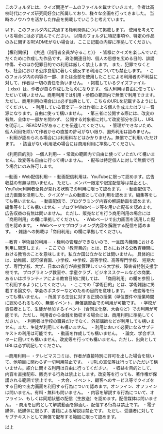 このフォルダには、クイズ関連ゲームのファイルを載せていきます。
作者は高校時代にクイズ研究同好会に所属しており、様々な企画を行ってきました。
当時のノウハウを活かした作品を掲載していこうと考えています。

以下、このフォルダ内に共通する権利関係について掲載します。
使用を考えている場合には必ず読んでください。
以降のフォルダに特記事項や、特定の作品のみに関するREADMEがない場合は、ここに記載の内容に準拠してください。

【権利関係】
《共通（利用者全員が守ること）》
  ・皆様にクイズを楽しんでいただくために作成した作品です。
    政治関連目的、個人の思想を広める目的、誹謗中傷、そのほか犯罪目的での利用は厳しく禁止します。
    また、犯罪でなくとも、社会における公序良俗に著しく違反する利用についても禁止します。
  ・このフォルダ内の内容の一部、または全部を使用したことによる利用者の不利益に対して、作者は一切の責任を負いません。
  ・掲載しているクイズファイル（.xlsx）は、作者が自ら作成したものになります。
    個人利用は自由に使っていただいて構いません。商用利用では引用・参照の範囲内で無償で利用できます。
    ただし、商用利用の場合には必ず出典として、こちらのURLを記載するようにしてください。
  ・利用している音楽データは作者による個人作成またはフリー音源になります。自由に使って構いません。
  ・第三者に公開する際には、改変の有無、全体か一部かを問わず、
    公開する対象者に対して改変部分を示し、URLを明示し、READMEがあることを伝達してください。
  ・管理ができないため、個人利用を除いて作者からの直接の許可がない限り、国外利用は認めません。
  ・利用が認められる場合には利用料などはかかりません。無償でご利用いただけます。
  ・該当がない利用法の場合には商用利用に準拠してください。
  
《利用目的別》
--個人利用--
  ・常識の範囲内で自由に使っていただいて構いません。改変等も自由に行って構いません。
  ・配布は特定個人に対して無償で行う場合にのみ許可します。
  
--動画・Web配信利用--
  ・動画配信利用は、YouTubeに限って認めます。広告収益の有無は問いません。
    ただし、メンバー限定や限定配信等は禁止とし、YouTube利用者全員が見れる状態での利用に限って認めます。
  ・動画配信で、出力画面を活用した、クイズゲームの動画としての利用を認めます。編集等をしても構いません。
  ・動画配信で、プログラミング内容の解説動画を認めます。編集等をしても構いません
  ・ブログやWebページ等を用いた配布を認めます。広告収益の有無は問いません。
    ただし、販売などを行う商用利用の場合には「商用利用」の欄に準拠してください。
  ・Webページで出力画面を活用した配信を認めます。
  ・Webページでプログラミング内容を解説する配信を認めます。
  ・雑誌への掲載は「商用利用」の欄に準拠してください。

--教育・学術目的利用--
  ・権利の管理ができないので、一旦国内機関における利用に限定します。
  ・ここでの「教育目的」とは、日本における公教育機関における教育のことを意味します。私立か国公立かなどは問いません。
    具体的には、幼稚園、認可保育園、小学校、中学校、高等学校、高等専門学校、
    短期大学、専門学校、大学、日本の省庁が直接管理している大学校、障害者特別支援学校です。
    プログラミング教室や、学童クラブ、ビジネススクールなどの商業、あるいはボランティアによる教育目的に関しては、
    「商用利用」の欄を参照して利用するようにしてください。
  ・ここでの「学術目的」とは、学術雑誌に掲載する論文や、学会のポスターなどのための目的を意味します。
  ・改変等を行っても構いません。
  ・所属する生徒に対する正規の授業（単位要件や授業時間に認められるもの）、無償イベント、無償講習会での利用が可能です。
  ・学校が責任者として、生徒が参加するイベント（合同文化祭、大会など）での利用が可能です。
    ただし、利用者から金銭を徴収する場合には、商用利用に準拠してください。
  ・利用者は学校の職員だけでなく、外部講師などが利用しても構いません。また、生徒が利用しても構いません。
  ・利用において必要になるサブテキストの利用は可能です。
  ・動画を作成しても構いません。
  ・論文、学会ポスターに用いても構いません。改変等を行っても構いません。ただし、出典としてURLは必ず明記してください。
  
--商用利用--
  ・テレビマスコミは、作者が直接特別に許可を出した場合を除いて、他項目に関わらず一切利用禁止です。
  ・URLの宣伝等は行っていただいて構いません。紹介に関する利用は自由に行ってください。
  ・収益を目的として、内容を直接配布、販売する行為は禁止とします。改変等を行っても、著作権が保護される範囲で禁止です。
  ・大会、イベント、顧客へのサービス等でクイズをする目的で出力画面を利用する行為について認めます。オンライン、オフラインは問いません。有料・無料も問いません。
  ・内容を解説する行為について、オフライン、もしくは同期状態の配信（生放送）を認めます。配信媒体は問いません。
  ・商用を目的として解説動画を録画し、配信する行為は禁止です。
  ・電子媒体、紙媒体に限らず、書籍による解説は禁止です。
    ただし、受講者に対してサブテキストとして無償で配布する範囲に限って認めます。

以上






